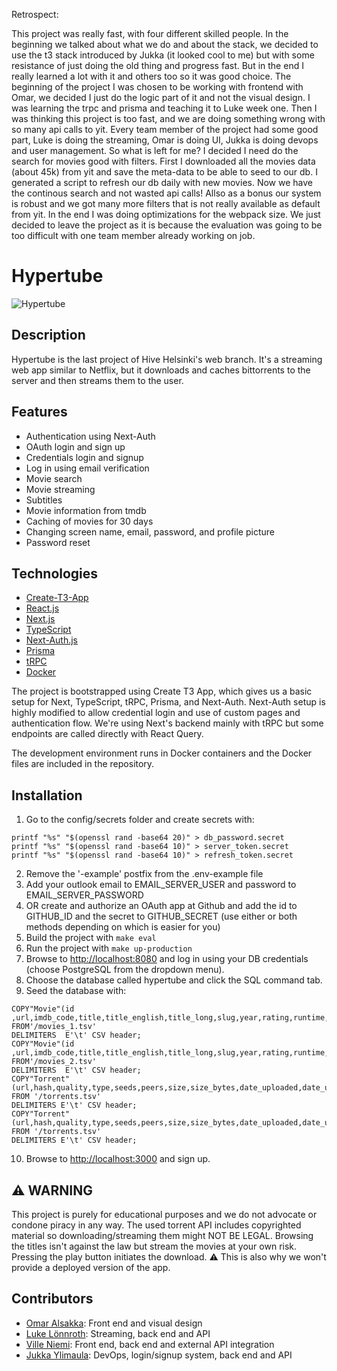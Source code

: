 Retrospect:

This project was really fast, with four different skilled people. In the beginning we talked about what we do and about the stack, we decided to use the t3 stack introduced by Jukka (it looked cool to me) but with some resistance of just doing the old thing and progress fast. But in the end I really learned a lot with it and others too so it was good choice. The beginning of the project I was chosen to be working with frontend with Omar, we decided I just do the logic part of it and not the visual design. I was learning the trpc and prisma and teaching it to Luke week one. Then I was thinking this project is too fast, and we are doing something wrong with so many api calls to yit. Every team member of the project had some good part, Luke is doing the streaming, Omar is doing UI, Jukka is doing devops and user management. So what is left for me? I decided I need do the search for movies good with filters. First I downloaded all the movies data (about 45k) from yit and save the meta-data to be able to seed to our db. I generated a script to refresh our db daily with new movies. Now we have the continous search and not wasted api calls! Allso as a bonus our system is robust and we got many more filters that is not really available as default from yit. In the end I was doing optimizations for the webpack size. We just decided to leave the project as it is because the evaluation was going to be too difficult with one team member already working on job.

# Hypertube 
![Hypertube](https://img.shields.io/github/languages/top/Jukkay/hypertube)

## Description

Hypertube is the last project of Hive Helsinki's web branch. It's a streaming web app similar to Netflix, but it downloads and caches bittorrents to the server and then streams them to the user.

## Features

* Authentication using Next-Auth
* OAuth login and sign up
* Credentials login and signup
* Log in using email verification
* Movie search
* Movie streaming
* Subtitles
* Movie information from tmdb
* Caching of movies for 30 days
* Changing screen name, email, password, and profile picture
* Password reset

## Technologies

* [Create-T3-App](https://beta.create.t3.gg)
* [React.js](https://reactjs.org/)
* [Next.js](https://nextjs.org/)
* [TypeScript](https://www.typescriptlang.org/)
* [Next-Auth.js](https://next-auth.js.org)
* [Prisma](https://prisma.io)
* [tRPC](https://trpc.io)
* [Docker](https://docker.com)

The project is bootstrapped using Create T3 App, which gives us a basic setup for Next, TypeScript, tRPC, Prisma, and Next-Auth. Next-Auth setup is highly modified to allow credential login and use of custom pages and authentication flow. We're using Next's backend mainly with tRPC but some endpoints are called directly with React Query.

The development environment runs in Docker containers and the Docker files are included in the repository.

## Installation

1. Go to the config/secrets folder and create secrets with:
```
printf "%s" "$(openssl rand -base64 20)" > db_password.secret
printf "%s" "$(openssl rand -base64 10)" > server_token.secret
printf "%s" "$(openssl rand -base64 10)" > refresh_token.secret
```
2. Remove the '-example' postfix from the .env-example file
3. Add your outlook email to EMAIL_SERVER_USER and password to EMAIL_SERVER_PASSWORD
4. OR create and authorize an OAuth app at Github and add the id to GITHUB_ID and the secret to GITHUB_SECRET (use either or both methods depending on which is easier for you)
5. Build the project with ```make eval```
6. Run the project with ```make up-production```
7. Browse to [http://localhost:8080](http://localhost:8080) and log in using your DB credentials (choose PostgreSQL from the dropdown menu).
8. Choose the database called hypertube and click the SQL command tab.
9. Seed the database with:
```
COPY"Movie"(id ,url,imdb_code,title,title_english,title_long,slug,year,rating,runtime,genres,summary,description_full,synopsis,yt_trailer_code,language,mpa_rating,background_image,background_image_original,small_cover_image,medium_cover_image,large_cover_image,state,date_uploaded,date_uploaded_unix)
FROM'/movies_1.tsv'
DELIMITERS  E'\t' CSV header;
COPY"Movie"(id ,url,imdb_code,title,title_english,title_long,slug,year,rating,runtime,genres,summary,description_full,synopsis,yt_trailer_code,language,mpa_rating,background_image,background_image_original,small_cover_image,medium_cover_image,large_cover_image,state,date_uploaded,date_uploaded_unix)
FROM'/movies_2.tsv'
DELIMITERS  E'\t' CSV header;
COPY"Torrent"(url,hash,quality,type,seeds,peers,size,size_bytes,date_uploaded,date_uploaded_unix,"movieId")
FROM '/torrents.tsv'
DELIMITERS E'\t' CSV header;
COPY"Torrent"(url,hash,quality,type,seeds,peers,size,size_bytes,date_uploaded,date_uploaded_unix,"movieId")
FROM '/torrents.tsv'
DELIMITERS E'\t' CSV header;
```
10. Browse to [http://localhost:3000](http://localhost:3000) and sign up.

## :warning: WARNING

This project is purely for educational purposes and we do not advocate or condone piracy in any way. The used torrent API includes copyrighted material so downloading/streaming them might NOT BE LEGAL. Browsing the titles isn't against the law but stream the movies at your own risk. Pressing the play button initiates the download. :warning:
This is also why we won't provide a deployed version of the app.

## Contributors

* [Omar Alsakka](https://github.com/omaralsakka): Front end and visual design
* [Luke Lönnroth](https://github.com/Microsmosis): Streaming, back end and API
* [Ville Niemi](https://github.com/vilniemi): Front end, back end and external API integration
* [Jukka Ylimaula](https://github.com/Jukkay): DevOps, login/signup system, back end and API
